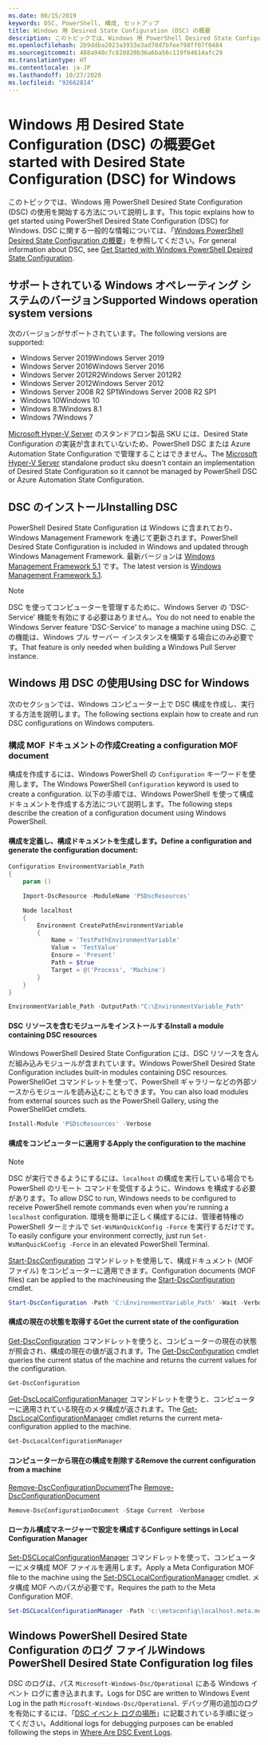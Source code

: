```yaml
---
ms.date: 08/15/2019
keywords: DSC, PowerShell, 構成, セットアップ
title: Windows 用 Desired State Configuration (DSC) の概要
description: このトピックでは、Windows 用 PowerShell Desired State Configuration (DSC) の使用を開始する方法について説明します。
ms.openlocfilehash: 2b9ddba2023a3933e3ad70d7bfee798ff07f0484
ms.sourcegitcommit: 488a940c7c828820b36a6ba56c119f64614afc29
ms.translationtype: HT
ms.contentlocale: ja-JP
ms.lasthandoff: 10/27/2020
ms.locfileid: "92662814"
---
```

# <a name="get-started-with-desired-state-configuration-dsc-for-windows"></a><span data-ttu-id="37208-104">Windows 用 Desired State Configuration (DSC) の概要</span><span class="sxs-lookup"><span data-stu-id="37208-104">Get started with Desired State Configuration (DSC) for Windows</span></span>

<span data-ttu-id="37208-105">このトピックでは、Windows 用 PowerShell Desired State Configuration (DSC) の使用を開始する方法について説明します。</span><span class="sxs-lookup"><span data-stu-id="37208-105">This topic explains how to get started using PowerShell Desired State Configuration (DSC) for Windows.</span></span> <span data-ttu-id="37208-106">DSC に関する一般的な情報については、「[Windows PowerShell Desired State Configuration の概要](../overview/overview.md)」を参照してください。</span><span class="sxs-lookup"><span data-stu-id="37208-106">For general information about DSC, see [Get Started with Windows PowerShell Desired State Configuration](../overview/overview.md).</span></span>

## <a name="supported-windows-operation-system-versions"></a><span data-ttu-id="37208-107">サポートされている Windows オペレーティング システムのバージョン</span><span class="sxs-lookup"><span data-stu-id="37208-107">Supported Windows operation system versions</span></span>

<span data-ttu-id="37208-108">次のバージョンがサポートされています。</span><span class="sxs-lookup"><span data-stu-id="37208-108">The following versions are supported:</span></span>

- <span data-ttu-id="37208-109">Windows Server 2019</span><span class="sxs-lookup"><span data-stu-id="37208-109">Windows Server 2019</span></span>
- <span data-ttu-id="37208-110">Windows Server 2016</span><span class="sxs-lookup"><span data-stu-id="37208-110">Windows Server 2016</span></span>
- <span data-ttu-id="37208-111">Windows Server 2012R2</span><span class="sxs-lookup"><span data-stu-id="37208-111">Windows Server 2012R2</span></span>
- <span data-ttu-id="37208-112">Windows Server 2012</span><span class="sxs-lookup"><span data-stu-id="37208-112">Windows Server 2012</span></span>
- <span data-ttu-id="37208-113">Windows Server 2008 R2 SP1</span><span class="sxs-lookup"><span data-stu-id="37208-113">Windows Server 2008 R2 SP1</span></span>
- <span data-ttu-id="37208-114">Windows 10</span><span class="sxs-lookup"><span data-stu-id="37208-114">Windows 10</span></span>
- <span data-ttu-id="37208-115">Windows 8.1</span><span class="sxs-lookup"><span data-stu-id="37208-115">Windows 8.1</span></span>
- <span data-ttu-id="37208-116">Windows 7</span><span class="sxs-lookup"><span data-stu-id="37208-116">Windows 7</span></span>

<span data-ttu-id="37208-117">[Microsoft Hyper-V Server](/windows-server/virtualization/hyper-v/hyper-v-server-2016) のスタンドアロン製品 SKU には、Desired State Configuration の実装が含まれていないため、PowerShell DSC または Azure Automation State Configuration で管理することはできません。</span><span class="sxs-lookup"><span data-stu-id="37208-117">The [Microsoft Hyper-V Server](/windows-server/virtualization/hyper-v/hyper-v-server-2016) standalone product sku doesn't contain an implementation of Desired State Configuration so it cannot be managed by PowerShell DSC or Azure Automation State Configuration.</span></span>

## <a name="installing-dsc"></a><span data-ttu-id="37208-118">DSC のインストール</span><span class="sxs-lookup"><span data-stu-id="37208-118">Installing DSC</span></span>

<span data-ttu-id="37208-119">PowerShell Desired State Configuration は Windows に含まれており、Windows Management Framework を通じて更新されます。</span><span class="sxs-lookup"><span data-stu-id="37208-119">PowerShell Desired State Configuration is included in Windows and updated through Windows Management Framework.</span></span> <span data-ttu-id="37208-120">最新バージョンは [Windows Management Framework 5.1](https://www.microsoft.com/download/details.aspx?id=54616) です。</span><span class="sxs-lookup"><span data-stu-id="37208-120">The latest version is [Windows Management Framework 5.1](https://www.microsoft.com/download/details.aspx?id=54616).</span></span>

> [!NOTE]
> <span data-ttu-id="37208-121">DSC を使ってコンピューターを管理するために、Windows Server の 'DSC-Service' 機能を有効にする必要はありません。</span><span class="sxs-lookup"><span data-stu-id="37208-121">You do not need to enable the Windows Server feature 'DSC-Service' to manage a machine using DSC.</span></span>
> <span data-ttu-id="37208-122">この機能は、Windows プル サーバー インスタンスを構築する場合にのみ必要です。</span><span class="sxs-lookup"><span data-stu-id="37208-122">That feature is only needed when building a Windows Pull Server instance.</span></span>

## <a name="using-dsc-for-windows"></a><span data-ttu-id="37208-123">Windows 用 DSC の使用</span><span class="sxs-lookup"><span data-stu-id="37208-123">Using DSC for Windows</span></span>

<span data-ttu-id="37208-124">次のセクションでは、Windows コンピューター上で DSC 構成を作成し、実行する方法を説明します。</span><span class="sxs-lookup"><span data-stu-id="37208-124">The following sections explain how to create and run DSC configurations on Windows computers.</span></span>

### <a name="creating-a-configuration-mof-document"></a><span data-ttu-id="37208-125">構成 MOF ドキュメントの作成</span><span class="sxs-lookup"><span data-stu-id="37208-125">Creating a configuration MOF document</span></span>

<span data-ttu-id="37208-126">構成を作成するには、Windows PowerShell の `Configuration` キーワードを使用します。</span><span class="sxs-lookup"><span data-stu-id="37208-126">The Windows PowerShell `Configuration` keyword is used to create a configuration.</span></span>
<span data-ttu-id="37208-127">以下の手順では、Windows PowerShell を使って構成ドキュメントを作成する方法について説明します。</span><span class="sxs-lookup"><span data-stu-id="37208-127">The following steps describe the creation of a configuration document using Windows PowerShell.</span></span>

#### <a name="define-a-configuration-and-generate-the-configuration-document"></a><span data-ttu-id="37208-128">構成を定義し、構成ドキュメントを生成します。</span><span class="sxs-lookup"><span data-stu-id="37208-128">Define a configuration and generate the configuration document:</span></span>

```powershell
Configuration EnvironmentVariable_Path
{
    param ()

    Import-DscResource -ModuleName 'PSDscResources'

    Node localhost
    {
        Environment CreatePathEnvironmentVariable
        {
            Name = 'TestPathEnvironmentVariable'
            Value = 'TestValue'
            Ensure = 'Present'
            Path = $true
            Target = @('Process', 'Machine')
        }
    }
}

EnvironmentVariable_Path -OutputPath:"C:\EnvironmentVariable_Path"
```

#### <a name="install-a-module-containing-dsc-resources"></a><span data-ttu-id="37208-129">DSC リソースを含むモジュールをインストールする</span><span class="sxs-lookup"><span data-stu-id="37208-129">Install a module containing DSC resources</span></span>

<span data-ttu-id="37208-130">Windows PowerShell Desired State Configuration には、DSC リソースを含んだ組み込みモジュールが含まれています。</span><span class="sxs-lookup"><span data-stu-id="37208-130">Windows PowerShell Desired State Configuration includes built-in modules containing DSC resources.</span></span>
<span data-ttu-id="37208-131">PowerShellGet コマンドレットを使って、PowerShell ギャラリーなどの外部ソースからモジュールを読み込むこともできます。</span><span class="sxs-lookup"><span data-stu-id="37208-131">You can also load modules from external sources such as the PowerShell Gallery, using the PowerShellGet cmdlets.</span></span>

```PowerShell
Install-Module 'PSDscResources' -Verbose
```

#### <a name="apply-the-configuration-to-the-machine"></a><span data-ttu-id="37208-132">構成をコンピューターに適用する</span><span class="sxs-lookup"><span data-stu-id="37208-132">Apply the configuration to the machine</span></span>

> [!NOTE]
> <span data-ttu-id="37208-133">DSC が実行できるようにするには、`localhost` の構成を実行している場合でも PowerShell のリモート コマンドを受信するように、Windows を構成する必要があります。</span><span class="sxs-lookup"><span data-stu-id="37208-133">To allow DSC to run, Windows needs to be configured to receive PowerShell remote commands even when you're running a `localhost` configuration.</span></span> <span data-ttu-id="37208-134">環境を簡単に正しく構成するには、管理者特権の PowerShell ターミナルで `Set-WsManQuickConfig -Force` を実行するだけです。</span><span class="sxs-lookup"><span data-stu-id="37208-134">To easily configure your environment correctly, just run `Set-WsManQuickConfig -Force` in an elevated PowerShell Terminal.</span></span>

<span data-ttu-id="37208-135">[Start-DscConfiguration](/powershell/module/psdesiredstateconfiguration/start-dscconfiguration) コマンドレットを使用して、構成ドキュメント (MOF ファイル) をコンピューターに適用できます。</span><span class="sxs-lookup"><span data-stu-id="37208-135">Configuration documents (MOF files) can be applied to the machineusing the [Start-DscConfiguration](/powershell/module/psdesiredstateconfiguration/start-dscconfiguration) cmdlet.</span></span>

```powershell
Start-DscConfiguration -Path 'C:\EnvironmentVariable_Path' -Wait -Verbose
```

#### <a name="get-the-current-state-of-the-configuration"></a><span data-ttu-id="37208-136">構成の現在の状態を取得する</span><span class="sxs-lookup"><span data-stu-id="37208-136">Get the current state of the configuration</span></span>

<span data-ttu-id="37208-137">[Get-DscConfiguration](/powershell/module/psdesiredstateconfiguration/get-dscconfiguration) コマンドレットを使うと、コンピューターの現在の状態が照会され、構成の現在の値が返されます。</span><span class="sxs-lookup"><span data-stu-id="37208-137">The [Get-DscConfiguration](/powershell/module/psdesiredstateconfiguration/get-dscconfiguration) cmdlet queries the current status of the machine and returns the current values for the configuration.</span></span>

```powershell
Get-DscConfiguration
```

<span data-ttu-id="37208-138">[Get-DscLocalConfigurationManager](/powershell/module/psdesiredstateconfiguration/get-dscLocalConfigurationManager) コマンドレットを使うと、コンピューターに適用されている現在のメタ構成が返されます。</span><span class="sxs-lookup"><span data-stu-id="37208-138">The [Get-DscLocalConfigurationManager](/powershell/module/psdesiredstateconfiguration/get-dscLocalConfigurationManager) cmdlet returns the current meta-configuration applied to the machine.</span></span>

```powershell
Get-DscLocalConfigurationManager
```

#### <a name="remove-the-current-configuration-from-a-machine"></a><span data-ttu-id="37208-139">コンピューターから現在の構成を削除する</span><span class="sxs-lookup"><span data-stu-id="37208-139">Remove the current configuration from a machine</span></span>

<span data-ttu-id="37208-140">[Remove-DscConfigurationDocument](/powershell/module/psdesiredstateconfiguration/remove-dscconfigurationdocument)</span><span class="sxs-lookup"><span data-stu-id="37208-140">The [Remove-DscConfigurationDocument](/powershell/module/psdesiredstateconfiguration/remove-dscconfigurationdocument)</span></span>

```powershell
Remove-DscConfigurationDocument -Stage Current -Verbose
```

#### <a name="configure-settings-in-local-configuration-manager"></a><span data-ttu-id="37208-141">ローカル構成マネージャーで設定を構成する</span><span class="sxs-lookup"><span data-stu-id="37208-141">Configure settings in Local Configuration Manager</span></span>

<span data-ttu-id="37208-142">[Set-DSCLocalConfigurationManager](/powershell/module/PSDesiredStateConfiguration/Set-DscLocalConfigurationManager) コマンドレットを使って、コンピューターにメタ構成 MOF ファイルを適用します。</span><span class="sxs-lookup"><span data-stu-id="37208-142">Apply a Meta Configuration MOF file to the machine using the [Set-DSCLocalConfigurationManager](/powershell/module/PSDesiredStateConfiguration/Set-DscLocalConfigurationManager) cmdlet.</span></span> <span data-ttu-id="37208-143">メタ構成 MOF へのパスが必要です。</span><span class="sxs-lookup"><span data-stu-id="37208-143">Requires the path to the Meta Configuration MOF.</span></span>

```powershell
Set-DSCLocalConfigurationManager -Path 'c:\metaconfig\localhost.meta.mof' -Verbose
```

## <a name="windows-powershell-desired-state-configuration-log-files"></a><span data-ttu-id="37208-144">Windows PowerShell Desired State Configuration のログ ファイル</span><span class="sxs-lookup"><span data-stu-id="37208-144">Windows PowerShell Desired State Configuration log files</span></span>

<span data-ttu-id="37208-145">DSC のログは、パス `Microsoft-Windows-Dsc/Operational` にある Windows イベント ログに書き込まれます。</span><span class="sxs-lookup"><span data-stu-id="37208-145">Logs for DSC are written to Windows Event Log in the path `Microsoft-Windows-Dsc/Operational`.</span></span>
<span data-ttu-id="37208-146">デバッグ用の追加のログを有効にするには、「[DSC イベント ログの場所](/powershell/scripting/dsc/troubleshooting/troubleshooting#where-are-dsc-event-logs)」に記載されている手順に従ってください。</span><span class="sxs-lookup"><span data-stu-id="37208-146">Additional logs for debugging purposes can be enabled following the steps in [Where Are DSC Event Logs](/powershell/scripting/dsc/troubleshooting/troubleshooting#where-are-dsc-event-logs).</span></span>
